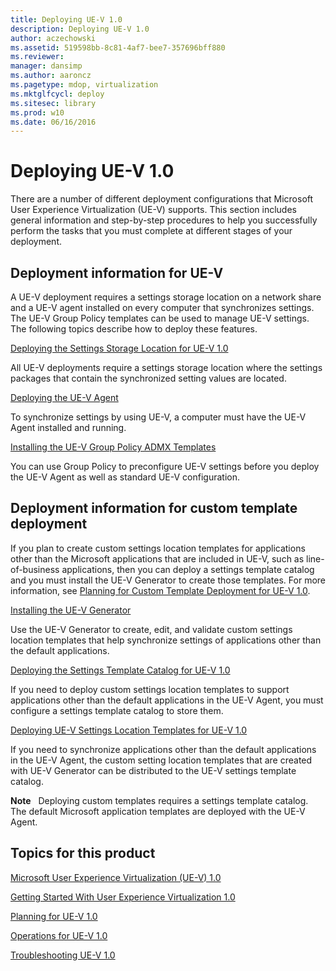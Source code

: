 ```yaml
---
title: Deploying UE-V 1.0
description: Deploying UE-V 1.0
author: aczechowski
ms.assetid: 519598bb-8c81-4af7-bee7-357696bff880
ms.reviewer: 
manager: dansimp
ms.author: aaroncz
ms.pagetype: mdop, virtualization
ms.mktglfcycl: deploy
ms.sitesec: library
ms.prod: w10
ms.date: 06/16/2016
---
```



# Deploying UE-V 1.0


There are a number of different deployment configurations that Microsoft User Experience Virtualization (UE-V) supports. This section includes general information and step-by-step procedures to help you successfully perform the tasks that you must complete at different stages of your deployment.

## Deployment information for UE-V


A UE-V deployment requires a settings storage location on a network share and a UE-V agent installed on every computer that synchronizes settings. The UE-V Group Policy templates can be used to manage UE-V settings. The following topics describe how to deploy these features.

[Deploying the Settings Storage Location for UE-V 1.0](deploying-the-settings-storage-location-for-ue-v-10.md)

All UE-V deployments require a settings storage location where the settings packages that contain the synchronized setting values are located.

[Deploying the UE-V Agent](deploying-the-ue-v-agent.md)

To synchronize settings by using UE-V, a computer must have the UE-V Agent installed and running.

[Installing the UE-V Group Policy ADMX Templates](installing-the-ue-v-group-policy-admx-templates.md)

You can use Group Policy to preconfigure UE-V settings before you deploy the UE-V Agent as well as standard UE-V configuration.

## Deployment information for custom template deployment


If you plan to create custom settings location templates for applications other than the Microsoft applications that are included in UE-V, such as line-of-business applications, then you can deploy a settings template catalog and you must install the UE-V Generator to create those templates. For more information, see [Planning for Custom Template Deployment for UE-V 1.0](planning-for-custom-template-deployment-for-ue-v-10.md).

[Installing the UE-V Generator](installing-the-ue-v-generator.md)

Use the UE-V Generator to create, edit, and validate custom settings location templates that help synchronize settings of applications other than the default applications.

[Deploying the Settings Template Catalog for UE-V 1.0](deploying-the-settings-template-catalog-for-ue-v-10.md)

If you need to deploy custom settings location templates to support applications other than the default applications in the UE-V Agent, you must configure a settings template catalog to store them.

[Deploying UE-V Settings Location Templates for UE-V 1.0](deploying-ue-v-settings-location-templates-for-ue-v-10.md)

If you need to synchronize applications other than the default applications in the UE-V Agent, the custom setting location templates that are created with UE-V Generator can be distributed to the UE-V settings template catalog.

**Note**  
Deploying custom templates requires a settings template catalog. The default Microsoft application templates are deployed with the UE-V Agent.

 

## Topics for this product


[Microsoft User Experience Virtualization (UE-V) 1.0](index.md)

[Getting Started With User Experience Virtualization 1.0](getting-started-with-user-experience-virtualization-10.md)

[Planning for UE-V 1.0](planning-for-ue-v-10.md)

[Operations for UE-V 1.0](operations-for-ue-v-10.md)

[Troubleshooting UE-V 1.0](troubleshooting-ue-v-10.md)

 

 





